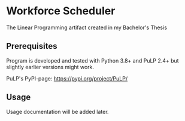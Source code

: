 # Workforce Scheduler
The Linear Programming artifact created in my Bachelor's Thesis

## Prerequisites
Program is developed and tested with Python 3.8+ and PuLP 2.4+ but slightly earlier versions might work.

PuLP's PyPI-page: https://pypi.org/project/PuLP/

## Usage
Usage documentation will be added later.
